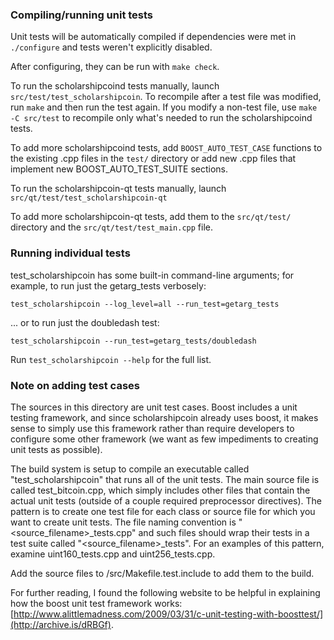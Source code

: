 ### Compiling/running unit tests

Unit tests will be automatically compiled if dependencies were met in `./configure`
and tests weren't explicitly disabled.

After configuring, they can be run with `make check`.

To run the scholarshipcoind tests manually, launch `src/test/test_scholarshipcoin`. To recompile
after a test file was modified, run `make` and then run the test again. If you
modify a non-test file, use `make -C src/test` to recompile only what's needed
to run the scholarshipcoind tests.

To add more scholarshipcoind tests, add `BOOST_AUTO_TEST_CASE` functions to the existing
.cpp files in the `test/` directory or add new .cpp files that
implement new BOOST_AUTO_TEST_SUITE sections.

To run the scholarshipcoin-qt tests manually, launch `src/qt/test/test_scholarshipcoin-qt`

To add more scholarshipcoin-qt tests, add them to the `src/qt/test/` directory and
the `src/qt/test/test_main.cpp` file.

### Running individual tests

test_scholarshipcoin has some built-in command-line arguments; for
example, to run just the getarg_tests verbosely:

    test_scholarshipcoin --log_level=all --run_test=getarg_tests

... or to run just the doubledash test:

    test_scholarshipcoin --run_test=getarg_tests/doubledash

Run `test_scholarshipcoin --help` for the full list.

### Note on adding test cases

The sources in this directory are unit test cases.  Boost includes a
unit testing framework, and since scholarshipcoin already uses boost, it makes
sense to simply use this framework rather than require developers to
configure some other framework (we want as few impediments to creating
unit tests as possible).

The build system is setup to compile an executable called "test_scholarshipcoin"
that runs all of the unit tests.  The main source file is called
test_bitcoin.cpp, which simply includes other files that contain the
actual unit tests (outside of a couple required preprocessor
directives).  The pattern is to create one test file for each class or
source file for which you want to create unit tests.  The file naming
convention is "<source_filename>_tests.cpp" and such files should wrap
their tests in a test suite called "<source_filename>_tests".  For an
examples of this pattern, examine uint160_tests.cpp and
uint256_tests.cpp.

Add the source files to /src/Makefile.test.include to add them to the build.

For further reading, I found the following website to be helpful in
explaining how the boost unit test framework works:
[http://www.alittlemadness.com/2009/03/31/c-unit-testing-with-boosttest/](http://archive.is/dRBGf).
